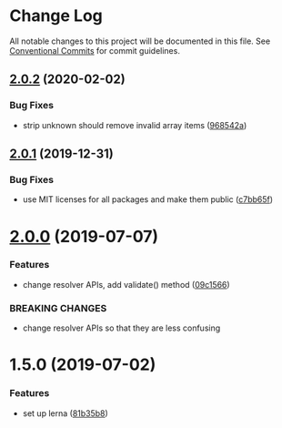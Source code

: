 # Change Log

All notable changes to this project will be documented in this file.
See [Conventional Commits](https://conventionalcommits.org) for commit guidelines.

## [2.0.2](https://github.com/minhloi/typescript-libs/compare/@ulangi/resolver@2.0.1...@ulangi/resolver@2.0.2) (2020-02-02)


### Bug Fixes

* strip unknown should remove invalid array items ([968542a](https://github.com/minhloi/typescript-libs/commit/968542a831f28689be96733b49c0c0602ce2938d))





## [2.0.1](https://github.com/minhloi/typescript-libs/compare/@ulangi/resolver@2.0.0...@ulangi/resolver@2.0.1) (2019-12-31)


### Bug Fixes

* use MIT licenses for all packages and make them public ([c7bb65f](https://github.com/minhloi/typescript-libs/commit/c7bb65fefbc5f839b9c65311fdddc053cf9da241))





# [2.0.0](https://github.com/minhloi/typescript-libs/compare/@ulangi/resolver@1.5.0...@ulangi/resolver@2.0.0) (2019-07-07)


### Features

* change resolver APIs, add validate() method ([09c1566](https://github.com/minhloi/typescript-libs/commit/09c1566))


### BREAKING CHANGES

* change resolver APIs so that they are less confusing





# 1.5.0 (2019-07-02)


### Features

* set up lerna ([81b35b8](https://github.com/minhloi/typescript-libs/commit/81b35b8))
